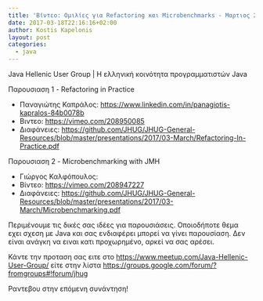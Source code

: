 ```yaml
---
title: 'Βίντεο: Ομιλίες για Refactoring και Microbenchmarks - Μαρτιος 2017'
date: 2017-03-18T22:16:16+02:00
author: Kostis Kapelonis
layout: post
categories:
  - java
---
```

Java Hellenic User Group | Η ελληνική κοινότητα προγραμματιστών Java

Παρουσιαση 1 - Refactoring in Practice

  * Παναγιώτης Καπράλος: <https://www.linkedin.com/in/panagiotis-kapralos-84b0078b>
  * Βιντεο: <https://vimeo.com/208950085>
  * Διαφάνειες: <https://github.com/JHUG/JHUG-General-Resources/blob/master/presentations/2017/03-March/Refactoring-In-Practice.pdf>

Παρουσιαση 2 - Microbenchmarking with JMH

  * Γιώργος Καλφόπουλος:
  * Βίντεο: <https://vimeo.com/208947227>
  * Διαφάνειες: <https://github.com/JHUG/JHUG-General-Resources/blob/master/presentations/2017/03-March/Microbenchmarking.pdf>

Περιμένουμε τις δικές σας ιδέες για παρουσιάσεις. Οποιοδήποτε θεμα  
εχει σχεση με Java και σας ενδιαφέρει μπορεί να γίνει παρουσίαση. Δεν  
είναι ανάγκη να ειναι κατι προχωρημένο, αρκεί να σας αρέσει.

Κάντε την προταση σας ειτε στο <https://www.meetup.com/Java-Hellenic-User-Group/> είτε στην λίστα <https://groups.google.com/forum/?fromgroups#!forum/jhug>

Ραντεβου στην επόμενη συνάντηση!